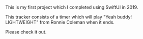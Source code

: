 This is my first project which I completed using SwiftUI in 2019.

This tracker consists of a timer which will play "Yeah buddy! LIGHTWEIGHT" from Ronnie Coleman when it ends.

Please check it out.

